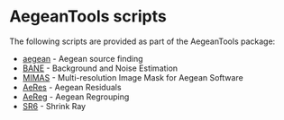 # AegeanTools scripts 

The following scripts are provided as part of the AegeanTools package:

- [aegean](includes/aegean) - Aegean source finding
- [BANE](includes/BANE) - Background and Noise Estimation
- [MIMAS](includes/MIMAS) - Multi-resolution Image Mask for Aegean Software
- [AeRes](includes/AeRes) - Aegean Residuals
- [AeReg](includes/AeReg) - Aegean Regrouping
- [SR6](includes/SR6) - Shrink Ray

